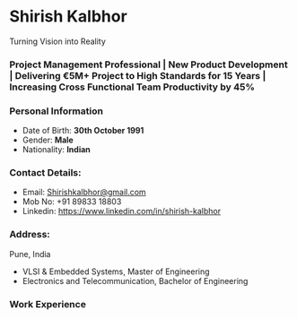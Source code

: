 # Shirish Kalbhor

Turning Vision into Reality

### Project Management Professional | New Product Development | Delivering €5M+ Project to High Standards for 15 Years | Increasing Cross Functional Team Productivity by 45%

### Personal Information
- Date of Birth: **30th October 1991**
- Gender: **Male**
- Nationality: **Indian**

### Contact Details:
- Email: Shirishkalbhor@gmail.com
- Mob No: +91 89833 18803
- Linkedin: https://www.linkedin.com/in/shirish-kalbhor

### Address:
Pune, India


- VLSI & Embedded Systems, Master of Engineering
- Electronics and Telecommunication, Bachelor of Engineering

### Work Experience

